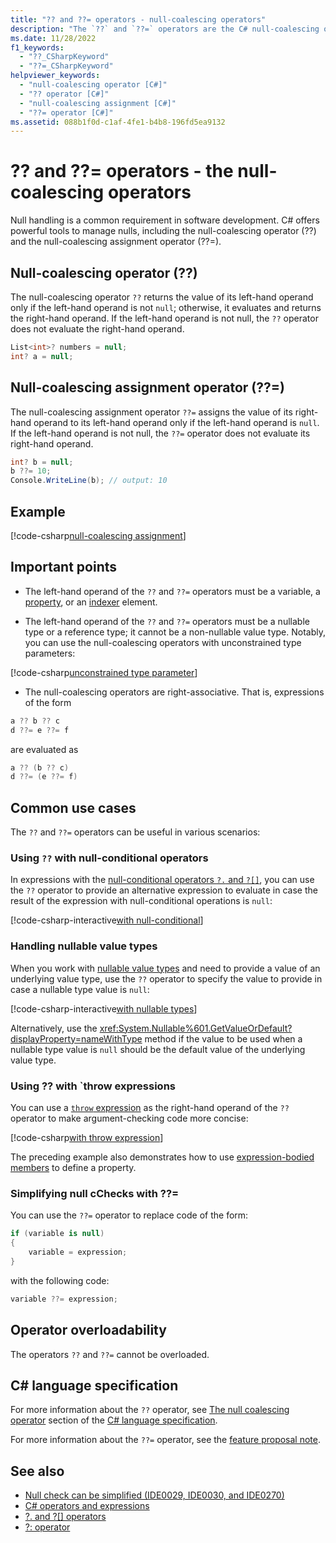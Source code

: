 ```yaml
---
title: "?? and ??= operators - null-coalescing operators"
description: "The `??` and `??=` operators are the C# null-coalescing operators. They return the value of the left-hand operand if it is not null. Otherwise, they return the value of the right-hand operand"
ms.date: 11/28/2022
f1_keywords:
  - "??_CSharpKeyword"
  - "??=_CSharpKeyword"
helpviewer_keywords:
  - "null-coalescing operator [C#]"
  - "?? operator [C#]"
  - "null-coalescing assignment [C#]"
  - "??= operator [C#]"
ms.assetid: 088b1f0d-c1af-4fe1-b4b8-196fd5ea9132
---
```

# ?? and ??= operators - the null-coalescing operators

<!--
  Note: All the remaining Acrolinx issues in this article are because of the `??` and `??=` operator. Acrolinx believes it's a misspelling of the ? mark.
-->

Null handling is a common requirement in software development. C# offers powerful tools to manage nulls, including the null-coalescing operator (??) and the null-coalescing assignment operator (??=).

## Null-coalescing operator (??)

The null-coalescing operator `??` returns the value of its left-hand operand only if the left-hand operand is not `null`; otherwise, it evaluates and returns the right-hand operand. If the left-hand operand is not null, the `??` operator does not evaluate the right-hand operand.

  ```csharp
  List<int>? numbers = null;
  int? a = null;
  ```

## Null-coalescing assignment operator (??=)

The null-coalescing assignment operator `??=` assigns the value of its right-hand operand to its left-hand operand only if the left-hand operand is `null`. If the left-hand operand is not null, the `??=` operator does not evaluate its right-hand operand.

  ```csharp
  int? b = null;
  b ??= 10;
  Console.WriteLine(b); // output: 10
  ```

## Example

[!code-csharp[null-coalescing assignment](snippets/shared/NullCoalescingOperator.cs#Assignment)]

## Important points
* The left-hand operand of the `??` and `??=` operators must be a variable, a [property](../../programming-guide/classes-and-structs/properties.md), or an [indexer](../../programming-guide/indexers/index.md) element.

* The left-hand operand of the `??` and `??=` operators must be a nullable type or a reference type; it cannot be a non-nullable value type. Notably, you can use the null-coalescing operators with unconstrained type parameters:

[!code-csharp[unconstrained type parameter](snippets/shared/NullCoalescingOperator.cs#UnconstrainedType)]

* The null-coalescing operators are right-associative. That is, expressions of the form

```csharp
a ?? b ?? c
d ??= e ??= f
```

are evaluated as

```csharp
a ?? (b ?? c)
d ??= (e ??= f)
```

## Common use cases

The `??` and `??=` operators can be useful in various scenarios:

### Using `??` with null-conditional operators
In expressions with the [null-conditional operators `?.` and `?[]`](member-access-operators.md#null-conditional-operators--and-), you can use the `??` operator to provide an alternative expression to evaluate in case the result of the expression with null-conditional operations is `null`:

  [!code-csharp-interactive[with null-conditional](snippets/shared/NullCoalescingOperator.cs#WithNullConditional)]

### Handling nullable value types
When you work with [nullable value types](../builtin-types/nullable-value-types.md) and need to provide a value of an underlying value type, use the `??` operator to specify the value to provide in case a nullable type value is `null`:

  [!code-csharp-interactive[with nullable types](snippets/shared/NullCoalescingOperator.cs#WithNullableTypes)]

Alternatively, use the <xref:System.Nullable%601.GetValueOrDefault?displayProperty=nameWithType> method if the value to be used when a nullable type value is `null` should be the default value of the underlying value type.

### Using ?? with `throw expressions
You can use a [`throw` expression](../statements/exception-handling-statements.md#the-throw-expression) as the right-hand operand of the `??` operator to make argument-checking code more concise:

  [!code-csharp[with throw expression](snippets/shared/NullCoalescingOperator.cs#WithThrowExpression)]

  The preceding example also demonstrates how to use [expression-bodied members](../../programming-guide/statements-expressions-operators/expression-bodied-members.md) to define a property.

### Simplifying null cChecks with ??=
You can use the `??=` operator to replace code of the form:

  ```csharp
  if (variable is null)
  {
      variable = expression;
  }
  ```

  with the following code:

  ```csharp
  variable ??= expression;
  ```

## Operator overloadability

The operators `??` and `??=` cannot be overloaded.

## C# language specification

For more information about the `??` operator, see [The null coalescing operator](~/_csharpstandard/standard/expressions.md#1215-the-null-coalescing-operator) section of the [C# language specification](~/_csharpstandard/standard/README.md).

For more information about the `??=` operator, see the [feature proposal note](~/_csharplang/proposals/csharp-8.0/null-coalescing-assignment.md).

## See also

- [Null check can be simplified (IDE0029, IDE0030, and IDE0270)](../../../fundamentals/code-analysis/style-rules/ide0029-ide0030-ide0270.md)
- [C# operators and expressions](index.md)
- [?. and ?[] operators](member-access-operators.md#null-conditional-operators--and-)
- [?: operator](conditional-operator.md)
